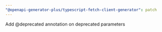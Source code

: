 ```yaml
---
"@openapi-generator-plus/typescript-fetch-client-generator": patch
---
```


Add @deprecated annotation on deprecated parameters
